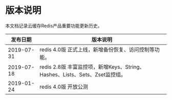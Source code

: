 # 版本说明
本文档记录云缓存Redis产品重要功能更新历史。

| 发布日期    |  版本说明     |
| -----------| ------------------ |
| 2019-07-31 | redis 4.0版 正式上线，新增备份恢复、访问控制等功能。 |
| 2019-07-18 | redis 2.8版 丰富监控项，新增Keys、String、Hashes、Lists、Sets、Zset监控组。 |
| 2019-01-24 | redis 4.0版 开放公测 |

